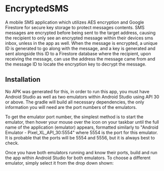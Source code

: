 # EncryptedSMS

A mobile SMS application which utilizes AES encryption and Google Firestore for secure key storage to protect messages contents. 
SMS messages are encrypted before being sent to the target address, causing the recipient to only see an encrypted message within
their devices sms inbox, unless in the app as well. When the message is encrypted, a unique ID is generated to go along with the message, 
and a key is generated and sent alongside this ID to a Firestore database where the recipient, upon receiving the message, can use the 
address the message came from and the message ID to locate the encryption key to decrypt the message. 

## Installation
No APK was generated for this, in order to run this app, you must have Android Studio as well as two emulators within Android Studio
using API 30 or above. The gradle will build all necessary dependencies, the only information you will need are the port numbers
of the emulators.

To get the emulator port number, the simplest method is to start the emulator, then hover your mouse over the icon on your taskbar
until the full name of the application (emulator) appears, formatted similarly to "Android Emulator - Pixel_XL_API_30:5554" where
5554 is the port for this emulator. It is probable that the ports will be 5554 and 5556, but it is always best to check.

Once you have both emulators running and know their ports, build and run the app within Android Studio for both emulators. To choose
a different emulator, simply select it from the drop down shown:
